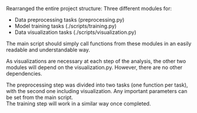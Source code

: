 Rearranged the entire project structure:
Three different modules for:   

* Data preprocessing tasks (preprocessing.py) 
* Model training tasks (./scripts/training.py)
* Data visualization tasks (./scripts/visualization.py)

The main script should simply call functions from these modules in an easily readable and understandable way.

As visualizations are necessary at each step of the analysis, the other two modules will depend on the visualization.py. However, there are no other dependencies. 

The preprocessing step was divided into two tasks (one function per task), with the second one including visualization.
Any important parameters can be set from the main script.   
The training step will work in a similar way once completed.

